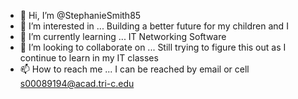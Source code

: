 - 👋 Hi, I’m @StephanieSmith85
- 👀 I’m interested in ... Building a better future for my children and I
- 🌱 I’m currently learning ... IT Networking Software
- 💞️ I’m looking to collaborate on ... Still trying to figure this out as I continue to learn in my IT classes
- 📫 How to reach me ... I can be reached by email or cell s00089194@acad.tri-c.edu

<!---
StephanieSmith85/StephanieSmith85 is a ✨ special ✨ repository because its `README.md` (this file) appears on your GitHub profile.
You can click the Preview link to take a look at your changes.
--->
